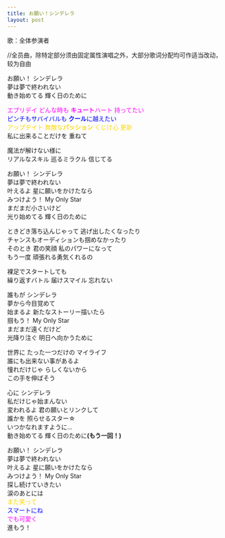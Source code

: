```yaml
---
title: お願い！シンデレラ
layout: post
---
```

歌：全体参演者

//全员曲，除特定部分须由固定属性演唱之外，大部分歌词分配均可作适当改动，较为自由

<p>お願い！ シンデレラ<br />
夢は夢で終われない<br />
動き始めてる 輝く日のために</p>

<p><font color="magenta">エブリデイ どんな時も <b>キュート</b>ハート 持ってたい</font><br />
<font color="blue">ピンチもサバイバルも <b>クール</b>に越えたい</font><br />
<font color="gold">アップデイト 無敵な<b>パッション</b> くじけ心 更新</font><br />
私に出来ることだけを 重ねて</p>

<p>魔法が解けない様に<br />
リアルなスキル 巡るミラクル 信じてる</p>

<p>お願い！ シンデレラ<br />
夢は夢で終われない<br />
叶えるよ 星に願いをかけたなら<br />
みつけよう！ My Only Star<br />
まだまだ小さいけど<br />
光り始めてる 輝く日のために</p>

<p>ときどき落ち込んじゃって 逃げ出したくなったり<br />
チャンスもオーディションも掴めなかったり<br />
そのとき 君の笑顔 私のパワーになって<br />
もう一度 頑張れる勇気くれるの</p>

<p>裸足でスタートしても<br />
繰り返すバトル 届けスマイル 忘れない</p>

<p>誰もが シンデレラ<br />
夢から今目覚めて<br />
始まるよ 新たなストーリー描いたら<br />
掴もう！ My Only Star<br />
まだまだ遠くだけど<br />
光降り注ぐ 明日へ向かうために</p>

<p>世界に たった一つだけの マイライフ<br />
誰にも出来ない事があるよ<br />
憧れだけじゃ らしくないから<br />
この手を伸ばそう</p>

<p>心に シンデレラ<br />
私だけじゃ始まんない<br />
変われるよ 君の願いとリンクして<br />
誰かを 照らせるスター☆<br />
いつかなれますように…<br />
動き始めてる 輝く日のために<b>(もう一回！)</b></p>

<p>お願い！ シンデレラ<br />
夢は夢で終われない<br />
叶えるよ 星に願いをかけたなら<br />
みつけよう！ My Only Star<br />
探し続けていきたい<br />
涙のあとには<br />
<font color="gold">また笑って</font><br />
<font color="blue">スマートにね</font><br />
<font color="magenta">でも可愛く</font><br />
進もう！</p>